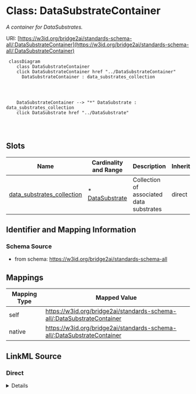 

# Class: DataSubstrateContainer


_A container for DataSubstrates._





URI: [https://w3id.org/bridge2ai/standards-schema-all/:DataSubstrateContainer](https://w3id.org/bridge2ai/standards-schema-all/:DataSubstrateContainer)






```mermaid
 classDiagram
    class DataSubstrateContainer
    click DataSubstrateContainer href "../DataSubstrateContainer"
      DataSubstrateContainer : data_substrates_collection
        
          
    
    
    DataSubstrateContainer --> "*" DataSubstrate : data_substrates_collection
    click DataSubstrate href "../DataSubstrate"

        
      
```




<!-- no inheritance hierarchy -->


## Slots

| Name | Cardinality and Range | Description | Inheritance |
| ---  | --- | --- | --- |
| [data_substrates_collection](data_substrates_collection.md) | * <br/> [DataSubstrate](DataSubstrate.md) | Collection of associated data substrates | direct |









## Identifier and Mapping Information







### Schema Source


* from schema: https://w3id.org/bridge2ai/standards-schema-all




## Mappings

| Mapping Type | Mapped Value |
| ---  | ---  |
| self | https://w3id.org/bridge2ai/standards-schema-all/:DataSubstrateContainer |
| native | https://w3id.org/bridge2ai/standards-schema-all/:DataSubstrateContainer |







## LinkML Source

<!-- TODO: investigate https://stackoverflow.com/questions/37606292/how-to-create-tabbed-code-blocks-in-mkdocs-or-sphinx -->

### Direct

<details>
```yaml
name: DataSubstrateContainer
description: A container for DataSubstrates.
from_schema: https://w3id.org/bridge2ai/standards-schema-all
slots:
- data_substrates_collection

```
</details>

### Induced

<details>
```yaml
name: DataSubstrateContainer
description: A container for DataSubstrates.
from_schema: https://w3id.org/bridge2ai/standards-schema-all
attributes:
  data_substrates_collection:
    name: data_substrates_collection
    description: Collection of associated data substrates
    from_schema: https://w3id.org/bridge2ai/standards-schema-all
    rank: 1000
    alias: data_substrates_collection
    owner: DataSubstrateContainer
    domain_of:
    - DataSubstrateContainer
    range: DataSubstrate
    multivalued: true
    inlined: true
    inlined_as_list: true

```
</details>